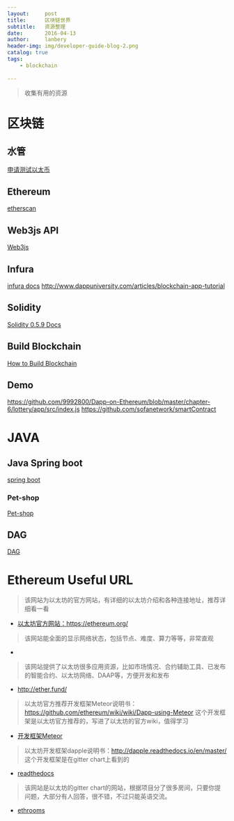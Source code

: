 ```yaml
---
layout:     post
title:      区块链世界
subtitle:   资源整理
date:       2016-04-13
author:     lanbery
header-img: img/developer-guide-blog-2.png
catalog: true
tags:
    - blockchain
    
---
```


> 收集有用的资源
> 



# 区块链

## 水管

[申请测试以太币](https://faucet.ropsten.be)

## Ethereum

[etherscan](https://etherscan.io/token/0xB8c77482e45F1F44dE1745F52C74426C631bDD52#writeContract)

## Web3js API
[Web3js](https://web3js.readthedocs.io/en/1.0/index.html)


## Infura
[infura docs](https://docs.web3j.io/infura.html)
http://www.dappuniversity.com/articles/blockchain-app-tutorial

## Solidity 
[Solidity 0.5.9 Docs](https://learnblockchain.cn/docs/solidity/)

## Build Blockchain
[How to Build Blockchain](http://www.dappuniversity.com/articles/blockchain-app-tutorial)


## Demo

https://github.com/9992800/Dapp-on-Ethereum/blob/master/chapter-6/lottery/app/src/index.js
https://github.com/sofanetwork/smartContract


# JAVA
## Java Spring boot

[spring boot](https://github.com/ityouknow/spring-boot-examples/tree/master/spring-boot-thymeleaf)


### Pet-shop
[Pet-shop](https://learnblockchain.cn/2018/01/12/first-dapp/)



## DAG
<a href="https://xdag.io/zh/" target="dag">DAG</a>

# Ethereum Useful URL

> 该网站为以太坊的官方网站，有详细的以太坊介绍和各种连接地址，推荐详细看一看

 * <a href="https://ethereum.org/" target="ethereum">以太坊官方网站：https://ethereum.org/</a>
> 该网站能全面的显示网络状态，包括节点、难度、算力等等，非常直观

 * <a href="https://ethstats.net/" target="ethstats"></a>  

> 该网站提供了以太坊很多应用资源，比如市场情况、合约辅助工具、已发布的智能合约、以太坊网络、DAAP等，方便开发和发布  

* <a href="http://ether.fund/" target="etherFund">http://ether.fund/</a> 

>以太坊官方推荐开发框架Meteor说明书：https://github.com/ethereum/wiki/wiki/Dapp-using-Meteor 这个开发框架是以太坊官方推荐的，写进了以太坊的官方wiki，值得学习

  * <a href="https://github.com/ethereum/wiki/wiki/Dapp-using-Meteor" target="Dapp-using-Meteor">开发框架Meteor</a>

> 以太坊开发框架dapple说明书：http://dapple.readthedocs.io/en/master/ 这个开发框架是在gitter chart上看到的  

  * <a href="http://dapple.readthedocs.io/en/master/" target="readthedocs">readthedocs</a>

> 该网站是以太坊的gitter chart的网站，根据项目分了很多房间，只要你提问题，大部分有人回答，很不错，不过只能英语交流。
  * <a href="https://gitter.im/orgs/ethereum/rooms" target="ethrooms">ethrooms</a>  